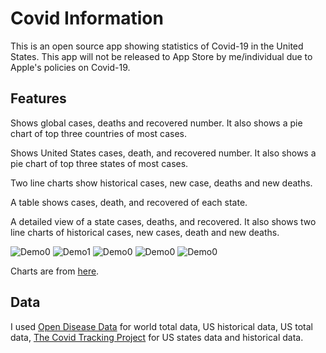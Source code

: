# Covid Information
This is an open source app showing statistics of Covid-19 in the United States. This app will not be released to App Store by me/individual due to Apple's policies on Covid-19.

## Features

Shows global cases, deaths and recovered number. It also shows a pie chart of top three countries of most cases.

Shows United States cases, death, and recovered number. It also shows a pie chart of top three states of most cases.

Two line charts show historical cases, new case, deaths and new deaths.

A table shows cases, death, and recovered of each state.

A detailed view of a state cases, deaths, and recovered. It also shows two line charts of historical cases, new cases, death and new deaths.


![Demo0](Demo/Demo0.png) ![Demo1](Demo/Demo1.png) ![Demo0](Demo/Demo2.png)
![Demo0](Demo/Demo3.png) ![Demo0](Demo/Demo4.png)


Charts are from [here](https://github.com/danielgindi/Charts).

## Data
I used [Open Disease Data](https://disease.sh) for world total data, US historical data, US total data, [The Covid Tracking Project](https://covidtracking.com) for US states data and historical data.
